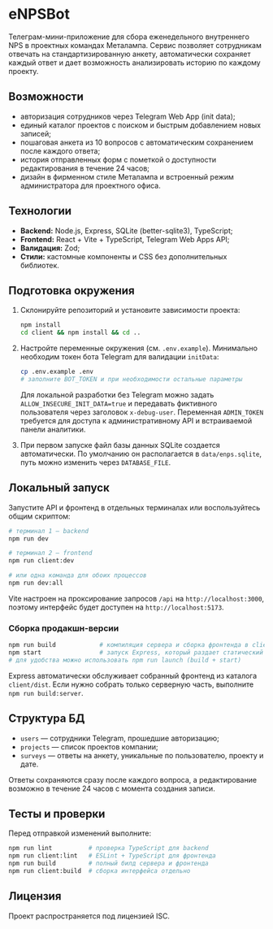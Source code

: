 # eNPSBot

Телеграм-мини-приложение для сбора еженедельного внутреннего NPS в проектных командах Металампа. Сервис позволяет сотрудникам отвечать на стандартизированную анкету, автоматически сохраняет каждый ответ и дает возможность анализировать историю по каждому проекту.

## Возможности

- авторизация сотрудников через Telegram Web App (init data);
- единый каталог проектов с поиском и быстрым добавлением новых записей;
- пошаговая анкета из 10 вопросов c автоматическим сохранением после каждого ответа;
- история отправленных форм с пометкой о доступности редактирования в течение 24 часов;
- дизайн в фирменном стиле Металампа и встроенный режим администратора для проектного офиса.

## Технологии

- **Backend:** Node.js, Express, SQLite (better-sqlite3), TypeScript;
- **Frontend:** React + Vite + TypeScript, Telegram Web Apps API;
- **Валидация:** Zod;
- **Стили:** кастомные компоненты и CSS без дополнительных библиотек.

## Подготовка окружения

1. Склонируйте репозиторий и установите зависимости проекта:

   ```bash
   npm install
   cd client && npm install && cd ..
   ```

2. Настройте переменные окружения (см. `.env.example`). Минимально необходим токен бота Telegram для валидации `initData`:

   ```bash
   cp .env.example .env
   # заполните BOT_TOKEN и при необходимости остальные параметры
   ```

   Для локальной разработки без Telegram можно задать `ALLOW_INSECURE_INIT_DATA=true` и передавать фиктивного пользователя через заголовок `x-debug-user`. Переменная `ADMIN_TOKEN` требуется для доступа к административному API и встраиваемой панели аналитики.

3. При первом запуске файл базы данных SQLite создается автоматически. По умолчанию он располагается в `data/enps.sqlite`, путь можно изменить через `DATABASE_FILE`.

## Локальный запуск

Запустите API и фронтенд в отдельных терминалах или воспользуйтесь общим скриптом:

```bash
# терминал 1 — backend
npm run dev

# терминал 2 — frontend
npm run client:dev

# или одна командa для обоих процессов
npm run dev:all
```

Vite настроен на проксирование запросов `/api` на `http://localhost:3000`, поэтому интерфейс будет доступен на `http://localhost:5173`.

### Сборка продакшн-версии

```bash
npm run build            # компиляция сервера и сборка фронтенда в client/dist
npm start                # запуск Express, который раздает статический бандл
# для удобства можно использовать npm run launch (build + start)
```

Express автоматически обслуживает собранный фронтенд из каталога `client/dist`. Если нужно собрать только серверную часть, выполните `npm run build:server`.

## Структура БД

- `users` — сотрудники Telegram, прошедшие авторизацию;
- `projects` — список проектов компании;
- `surveys` — ответы на анкету, уникальные по пользователю, проекту и дате.

Ответы сохраняются сразу после каждого вопроса, а редактирование возможно в течение 24 часов с момента создания записи.

## Тесты и проверки

Перед отправкой изменений выполните:

```bash
npm run lint          # проверка TypeScript для backend
npm run client:lint   # ESLint + TypeScript для фронтенда
npm run build         # полный билд сервера и фронтенда
npm run client:build  # сборка интерфейса отдельно
```

## Лицензия

Проект распространяется под лицензией ISC.
